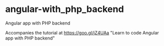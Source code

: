 # angular-with_php_backend
Angular app with PHP backend

Accompanies the tutorial at https://goo.gl/jZ4UAa "Learn to code Angular app with PHP backend"
